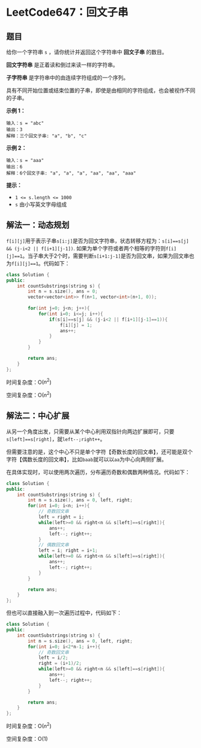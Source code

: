 # LeetCode647：回文子串

## 题目

给你一个字符串 `s` ，请你统计并返回这个字符串中 **回文子串** 的数目。

**回文字符串** 是正着读和倒过来读一样的字符串。

**子字符串** 是字符串中的由连续字符组成的一个序列。

具有不同开始位置或结束位置的子串，即使是由相同的字符组成，也会被视作不同的子串。

 

**示例 1：**

```
输入：s = "abc"
输出：3
解释：三个回文子串: "a", "b", "c"
```

**示例 2：**

```
输入：s = "aaa"
输出：6
解释：6个回文子串: "a", "a", "a", "aa", "aa", "aaa"
```

 

**提示：**

- `1 <= s.length <= 1000`
- `s` 由小写英文字母组成



## 解法一：动态规划

`f[i][j]`用于表示子串`s[i:j]`是否为回文字符串，状态转移方程为：`s[i]==s[j] && (j-i<2 || f[i+1][j-1])`. 如果为单个字符或者两个相等的字符则`f[i][j]==1`。当子串大于2个时，需要判断`s[i+1:j-1]`是否为回文串，如果为回文串也为`f[i][j]==1`。代码如下：

```c++
class Solution {
public:
    int countSubstrings(string s) {
        int n = s.size(), ans = 0;
        vector<vector<int>> f(n+1, vector<int>(n+1, 0));
        
        for(int j=0; j<n; j++){            
            for(int i=0; i<=j; i++){
                if(s[i]==s[j] && (j-i<2 || f[i+1][j-1]==1)){
                    f[i][j] = 1;
                    ans++;
                }
            }
        }

        return ans;
    }
};
```

时间复杂度：O($n^2$)

空间复杂度：O($n^2$)

## 解法二：中心扩展

从另一个角度出发，只需要从某个中心利用双指针向两边扩展即可，只要`s[left]==s[right]`，就`left--;right++`。

但需要注意的是，这个中心不只是单个字符【奇数长度的回文串】，还可能是双个字符【偶数长度的回文串】，比如`baab`就可以以`aa`为中心向两侧扩展。

在具体实现时，可以使用两次遍历，分布遍历奇数和偶数两种情况。代码如下：

```c++
class Solution {
public:
    int countSubstrings(string s) {
        int n = s.size(), ans = 0, left, right;
        for(int i=0; i<n; i++){
            // 奇数回文串
            left = right = i;
            while(left>=0 && right<n && s[left]==s[right]){
                ans++;
                left--; right++;
            }
            // 偶数回文串
            left = i; right = i+1;
            while(left>=0 && right<n && s[left]==s[right]){
                ans++;
                left--; right++;
            }
        }

        return ans;
    }
};
```

但也可以直接融入到一次遍历过程中，代码如下：

```c++
class Solution {
public:
    int countSubstrings(string s) {
        int n = s.size(), ans = 0, left, right;
        for(int i=0; i<2*n-1; i++){
            // 奇数回文串
            left = i/2;
            right = (i+1)/2;
            while(left>=0 && right<n && s[left]==s[right]){
                ans++;
                left--; right++;
            }
        }

        return ans;
    }
};
```

时间复杂度：O($n^2$)

空间复杂度：O(1)